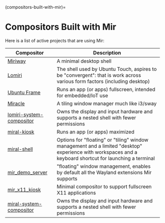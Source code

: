 (compositors-built-with-mir)=

# Compositors Built with Mir

Here is a list of active projects that are using Mir:

Compositor|Description
--|--
[Miriway](https://github.com/Miriway/Miriway)|A minimal desktop shell
[Lomiri](https://lomiri.com/)|The shell used by Ubuntu Touch, aspires to be "convergent": that is work across various form factors (including desktop)
[Ubuntu Frame](https://github.com/canonical/ubuntu-frame/tree/main/src)|Runs an app (or apps) fullscreen, intended for embedded/IoT use
[Miracle](https://github.com/miracle-wm-org/miracle-wm)| A tiling window manager much like i3/sway
[lomiri-system-compositor](https://gitlab.com/ubports/development/core/lomiri-system-compositor/)|Owns the display and input hardware and supports a nested shell with fewer permissions
[miral-kiosk](https://github.com/canonical/mir/tree/main/examples/miral-kiosk)|Runs an app (or apps) maximized
[miral-shell](https://github.com/canonical/mir/tree/main/examples/miral-shell)|Options for "floating" or "tiling" window management and a limited "desktop" experience with workspaces and a keyboard shortcut for launching a terminal
[mir_demo_server](https://github.com/canonical/mir/tree/main/examples/mir_demo_server)|"floating" window management, enables by default all the Wayland extensions Mir supports
[mir_x11_kiosk](https://github.com/canonical/mir/tree/main/examples/mir-x11-kiosk)|Minimal compositor to support fullscreen X11 applications
[miral-system-compositor](https://github.com/canonical/mir/tree/main/examples/miral-system-compositor)|Owns the display and input hardware and supports a nested shell with fewer permissions
